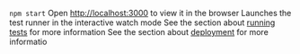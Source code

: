 `npm start`
Open [http://localhost:3000](http://localhost:3000) to view it in the browser
Launches the test runner in the interactive watch mode
See the section about [running tests](https://facebook.github.io/create-react-app/docs/running-tests) for more information
See the section about [deployment](https://facebook.github.io/create-react-app/docs/deployment) for more informatio
